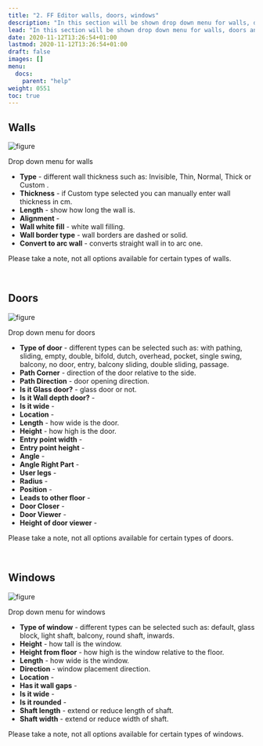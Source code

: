 ```yaml
---
title: "2. FF Editor walls, doors, windows"
description: "In this section will be shown drop down menu for walls, doors and windows."
lead: "In this section will be shown drop down menu for walls, doors and windows."
date: 2020-11-12T13:26:54+01:00
lastmod: 2020-11-12T13:26:54+01:00
draft: false
images: []
menu:
  docs:
    parent: "help"
weight: 0551
toc: true
---
```

## Walls

![figure](/FFEditorWall.jpg "")

Drop down menu for walls
* **Type** - different wall thickness such as: Invisible, Thin, Normal, Thick or Custom .
* **Thickness** - if Custom type selected you can manually enter wall thickness in cm.
* **Length** - show how long the wall is.
* **Alignment** - 
* **Wall white fill** - white wall filling.
* **Wall border type** - wall borders are dashed or solid.
* **Convert to arc wall** - converts straight wall in to arc one.

Please take a note, not all options available for certain types of walls.

&nbsp;  

## Doors
![figure](/FFEditorDoor.jpg "")

Drop down menu for doors

* **Type of door** - different types can be selected such as: with pathing, sliding, empty, double, bifold, dutch, overhead, pocket, single swing, balcony, no door, entry, balcony sliding, double sliding, passage.
* **Path Corner** - direction of the door relative to the side.
* **Path Direction** - door opening direction.
* **Is it Glass door?** - glass door or not.
* **Is it Wall depth door?** - 
* **Is it wide** - 
* **Location** -
* **Length** - how wide is the door.
* **Height** - how high is the door.
* **Entry point width** - 
* **Entry point height** - 
* **Angle** - 
* **Angle Right Part** - 
* **User legs** -
* **Radius** -
* **Position** -
* **Leads to other floor** -
* **Door Closer** -
* **Door Viewer** - 
* **Height of door viewer** -

Please take a note, not all options available for certain types of doors.

&nbsp;  

## Windows
![figure](/FFEditorWindow.jpg "")

Drop down menu for windows

* **Type of window** - different types can be selected such as: default, glass block, light shaft, balcony, round shaft, inwards.
* **Height** - how tall is the window.
* **Height from floor** - how high is the window relative to the floor.
* **Length** - how wide is the window.
* **Direction** - window placement direction.
* **Location** - 
* **Has it wall gaps** -
* **Is it wide** - 
* **Is it rounded** - 
* **Shaft length** - extend or reduce length of shaft.
* **Shaft width** - extend or reduce width of shaft.

Please take a note, not all options available for certain types of windows.